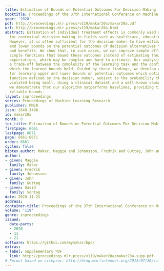 ```yaml
---
title: Estimation of Bounds on Potential Outcomes For Decision Making
booktitle: Proceedings of the 37th International Conference on Machine Learning
year: '2020'
pdf: http://proceedings.mlr.press/v119/makar20a/makar20a.pdf
url: http://proceedings.mlr.press/v119/makar20a.html
abstract: Estimation of individual treatment effects is commonly used as the basis
  for contextual decision making in fields such as healthcare, education, and economics.
  However, it is often sufficient for the decision maker to have estimates of upper
  and lower bounds on the potential outcomes of decision alternatives to assess risks
  and benefits. We show that, in such cases, we can improve sample efficiency by estimating
  simple functions that bound these outcomes instead of estimating their conditional
  expectations, which may be complex and hard to estimate. Our analysis highlights
  a trade-off between the complexity of the learning task and the confidence with
  which the learned bounds hold. Guided by these findings, we develop an algorithm
  for learning upper and lower bounds on potential outcomes which optimize an objective
  function defined by the decision maker, subject to the probability that bounds are
  violated being small. Using a clinical dataset and a well-known causality benchmark,
  we demonstrate that our algorithm outperforms baselines, providing tighter, more
  reliable bounds.
layout: inproceedings
series: Proceedings of Machine Learning Research
publisher: PMLR
issn: 2640-3498
id: makar20a
month: 0
tex_title: Estimation of Bounds on Potential Outcomes For Decision Making
firstpage: 6661
lastpage: 6671
page: 6661-6671
order: 6661
cycles: false
bibtex_author: Makar, Maggie and Johansson, Fredrik and Guttag, John and Sontag, David
author:
- given: Maggie
  family: Makar
- given: Fredrik
  family: Johansson
- given: John
  family: Guttag
- given: David
  family: Sontag
date: 2020-11-21
address: 
container-title: Proceedings of the 37th International Conference on Machine Learning
volume: '119'
genre: inproceedings
issued:
  date-parts:
  - 2020
  - 11
  - 21
software: https://github.com/mymakar/bpo/
extras:
- label: Supplementary PDF
  link: http://proceedings.mlr.press/v119/makar20a/makar20a-supp.pdf
# Format based on citeproc: http://blog.martinfenner.org/2013/07/30/citeproc-yaml-for-bibliographies/
---
```


